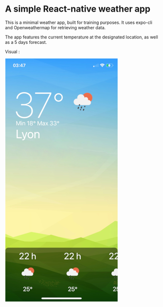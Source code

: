 # A simple React-native weather app

This is a minimal weather app, built for training purposes.
It uses expo-cli and Openweathermap for retrieving weather data.

The app features the current temperature at the designated location, as well as a 5 days forecast.

Visual :

![alt text](https://github.com/Etiennepp/weather-app/blob/20512667874a14abb7eb1f08723d8f28f57f68f1/assets/visual.png)
